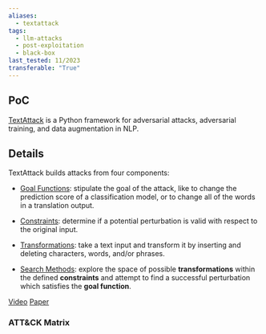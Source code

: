 ```yaml
---
aliases:
  - textattack
tags:
  - llm-attacks
  - post-exploitation
  - black-box
last_tested: 11/2023
transferable: "True"
---
```


## **PoC**
[TextAttack](https://github.com/QData/TextAttack) is a Python framework for adversarial attacks, adversarial training, and data augmentation in NLP.
## **Details**

TextAttack builds attacks from four components:

- [Goal Functions](https://textattack.readthedocs.io/en/master/apidoc/textattack.goal_functions.html#goal-function): stipulate the goal of the attack, like to change the prediction score of a classification model, or to change all of the words in a translation output.
    
- [Constraints](https://textattack.readthedocs.io/en/master/apidoc/textattack.constraints.html#constraint): determine if a potential perturbation is valid with respect to the original input.
    
- [Transformations](https://textattack.readthedocs.io/en/master/apidoc/textattack.transformations.html#transformations): take a text input and transform it by inserting and deleting characters, words, and/or phrases.
    
- [Search Methods](https://textattack.readthedocs.io/en/master/apidoc/textattack.search_methods.html#search-methods): explore the space of possible **transformations** within the defined **constraints** and attempt to find a successful perturbation which satisfies the **goal function**. 

[Video](https://www.youtube.com/watch?v=yoWUm7Ah7xU)
[Paper](https://textattack.readthedocs.io/en/master/) 
### ATT&CK Matrix
